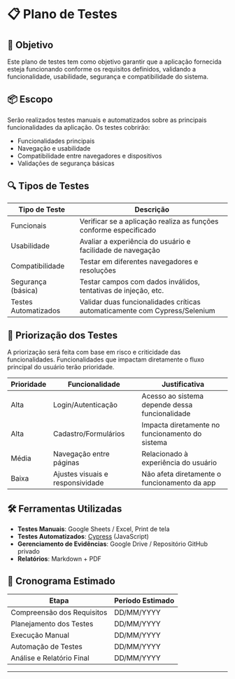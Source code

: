 # 📋 Plano de Testes

## 🧪 Objetivo
Este plano de testes tem como objetivo garantir que a aplicação fornecida esteja funcionando conforme os requisitos definidos, validando a funcionalidade, usabilidade, segurança e compatibilidade do sistema.

## 📦 Escopo
Serão realizados testes manuais e automatizados sobre as principais funcionalidades da aplicação. Os testes cobrirão:

- Funcionalidades principais
- Navegação e usabilidade
- Compatibilidade entre navegadores e dispositivos
- Validações de segurança básicas

## 🔍 Tipos de Testes

| Tipo de Teste           | Descrição                                                                 |
|-------------------------|---------------------------------------------------------------------------|
| Funcionais              | Verificar se a aplicação realiza as funções conforme especificado         |
| Usabilidade             | Avaliar a experiência do usuário e facilidade de navegação                |
| Compatibilidade         | Testar em diferentes navegadores e resoluções                            |
| Segurança (básica)      | Testar campos com dados inválidos, tentativas de injeção, etc.            |
| Testes Automatizados    | Validar duas funcionalidades críticas automaticamente com Cypress/Selenium |

## 🧠 Priorização dos Testes

A priorização será feita com base em risco e criticidade das funcionalidades. Funcionalidades que impactam diretamente o fluxo principal do usuário terão prioridade.

| Prioridade | Funcionalidade                     | Justificativa                                    |
|------------|-------------------------------------|--------------------------------------------------|
| Alta       | Login/Autenticação                  | Acesso ao sistema depende dessa funcionalidade   |
| Alta       | Cadastro/Formulários                | Impacta diretamente no funcionamento do sistema  |
| Média      | Navegação entre páginas             | Relacionado à experiência do usuário             |
| Baixa      | Ajustes visuais e responsividade    | Não afeta diretamente o funcionamento da app     |

## 🛠️ Ferramentas Utilizadas

- **Testes Manuais**: Google Sheets / Excel, Print de tela
- **Testes Automatizados**: [Cypress](https://www.cypress.io/) (JavaScript)
- **Gerenciamento de Evidências**: Google Drive / Repositório GitHub privado
- **Relatórios**: Markdown + PDF

## 📅 Cronograma Estimado

| Etapa                        | Período Estimado     |
|-----------------------------|----------------------|
| Compreensão dos Requisitos  | DD/MM/YYYY           |
| Planejamento dos Testes     | DD/MM/YYYY           |
| Execução Manual             | DD/MM/YYYY           |
| Automação de Testes         | DD/MM/YYYY           |
| Análise e Relatório Final   | DD/MM/YYYY           |

---